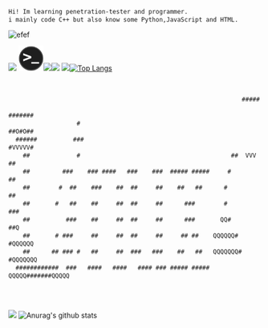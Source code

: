 ```
Hi! Im learning penetration-tester and programmer.
i mainly code C++ but also know some Python,JavaScript and HTML.                                              
```
![efef](https://i.ibb.co/qNrjr3N/oveeauki.png)

<img src="https://cdn.discordapp.com/attachments/667446707826458654/787737963248746526/cpp.png" width="50"> <img src="https://raw.githubusercontent.com/github/explore/80688e429a7d4ef2fca1e82350fe8e3517d3494d/topics/terminal/terminal.png" width="50"><img src="https://i.ibb.co/Hq3M5ft/zap.png" width=45><img href="https://www.google.fi"
src="https://camo.githubusercontent.com/a0749e18786e64dcf16e7fc424fb029de5cebadc/68747470733a2f2f63646e2e6a7364656c6976722e6e65742f6e706d2f73696d706c652d69636f6e734076332f69636f6e732f646973636f72642e737667" width=45> ![](https://komarev.com/ghpvc/?username=oveeauki&style=flat-square)[![Top Langs](https://github-readme-stats.vercel.app/api/top-langs/?username=oveeauki)](https://github.com/anuraghazra/github-readme-stats)

⠀⠀⠀⠀⠀⠀⠀⠀⠀⠀⠀⠀⠀⠀⠀⠀⠀⠀⠀⠀⠀⠀⠀⠀⠀⠀⠀⠀⠀⠀⠀
```
                                                                 #####
                                                                #######
                   #                                            ##O#O##
  ######          ###                                           #VVVVV#
    ##             #                                          ##  VVV  ##
    ##         ###    ### ####   ###    ###  ##### #####     #          ##
    ##        #  ##    ###    ##  ##     ##    ##   ##      #            ##
    ##       #   ##    ##     ##  ##     ##      ###        #            ###
    ##          ###    ##     ##  ##     ##      ###       QQ#           ##Q
    ##       # ###     ##     ##  ##     ##     ## ##    QQQQQQ#       #QQQQQQ
    ##      ## ### #   ##     ##  ###   ###    ##   ##   QQQQQQQ#     #QQQQQQQ
  ############  ###   ####   ####   #### ### ##### #####   QQQQQ#######QQQQQ


```
⠀
















<img src="https://thumbs.gfycat.com/ZigzagPiercingAphid-size_restricted.gif" width="323"> ![Anurag's github stats](https://github-readme-stats.vercel.app/api?username=oveeauki&show_icons=true&theme=radical)
